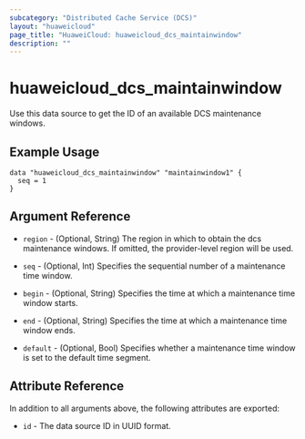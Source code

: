 ```yaml
---
subcategory: "Distributed Cache Service (DCS)"
layout: "huaweicloud"
page_title: "HuaweiCloud: huaweicloud_dcs_maintainwindow"
description: ""
---
```


# huaweicloud_dcs_maintainwindow

Use this data source to get the ID of an available DCS maintenance windows.

## Example Usage

```hcl
data "huaweicloud_dcs_maintainwindow" "maintainwindow1" {
  seq = 1
}
```

## Argument Reference

* `region` - (Optional, String) The region in which to obtain the dcs maintenance windows. If omitted, the provider-level
  region will be used.

* `seq` - (Optional, Int) Specifies the sequential number of a maintenance time window.

* `begin` - (Optional, String) Specifies the time at which a maintenance time window starts.

* `end` - (Optional, String) Specifies the time at which a maintenance time window ends.

* `default` - (Optional, Bool) Specifies whether a maintenance time window is set to the default time segment.

## Attribute Reference

In addition to all arguments above, the following attributes are exported:

* `id` - The data source ID in UUID format.

